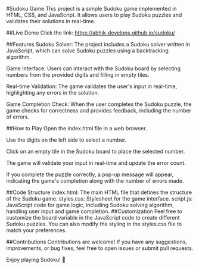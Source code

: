 #Sudoku Game
This project is a simple Sudoku game implemented in HTML, CSS, and JavaScript. It allows users to play Sudoku puzzles and validates their solutions in real-time.

##Live Demo
Click the link: https://abhik-develops.github.io/sudoku/

##Features
Sudoku Solver: The project includes a Sudoku solver written in JavaScript, which can solve Sudoku puzzles using a backtracking algorithm.

Game Interface: Users can interact with the Sudoku board by selecting numbers from the provided digits and filling in empty tiles.

Real-time Validation: The game validates the user's input in real-time, highlighting any errors in the solution.

Game Completion Check: When the user completes the Sudoku puzzle, the game checks for correctness and provides feedback, including the number of errors.

##How to Play
Open the index.html file in a web browser.

Use the digits on the left side to select a number.

Click on an empty tile in the Sudoku board to place the selected number.

The game will validate your input in real-time and update the error count.

If you complete the puzzle correctly, a pop-up message will appear, indicating the game's completion along with the number of errors made.

##Code Structure
index.html: The main HTML file that defines the structure of the Sudoku game.
styles.css: Stylesheet for the game interface.
script.js: JavaScript code for game logic, including Sudoku solving algorithm, handling user input and game completion.
##Customization
Feel free to customize the board variable in the JavaScript code to create different Sudoku puzzles. You can also modify the styling in the styles.css file to match your preferences.

##Contributions
Contributions are welcome! If you have any suggestions, improvements, or bug fixes, feel free to open issues or submit pull requests.

Enjoy playing Sudoku! 🧩
